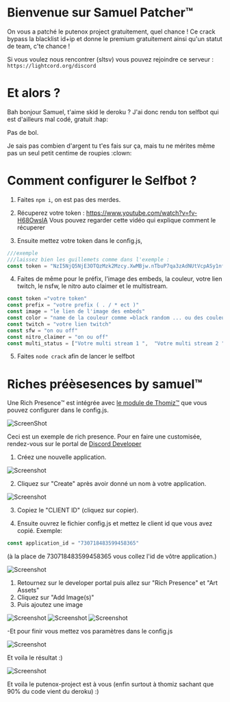 # Bienvenue sur Samuel Patcher™️
On vous a patché le putenox project gratuitement, quel chance !
Ce crack bypass la blacklist id+ip et donne le premium gratuitement ainsi qu'un statut de team, c'te chance !

Si vous voulez nous rencontrer (sltsv) vous pouvez rejoindre ce serveur :
`https://lightcord.org/discord`

# Et alors ? 
Bah bonjour Samuel, t'aime skid le deroku ? J'ai donc rendu ton selfbot qui est d'ailleurs mal codé, gratuit :hap:

Pas de bol. 

Je sais pas combien d'argent tu t'es fais sur ça, mais tu ne mérites même pas un seul petit centime de roupies :clown:

# Comment configurer le Selfbot ?

1. Faites ``npm i``, on est pas des merdes.

2. Récuperez votre token :
https://www.youtube.com/watch?v=fv-H68OwsIA
Vous pouvez regarder cette vidéo qui explique comment le récuperer


3. Ensuite mettez votre token dans le config.js,
```js
///exemple
///laissez bien les guillemets comme dans l'exemple :
const token = "NzI5NjQ5NjE3OTQzMzk2Mzcy.XwMBjw.nTbuP7qa3zAdNUtVcpASy1nfoqE"
```


4. Faites de même pour le préfix, l'image des embeds, la couleur, votre lien twitch, le nsfw, le nitro auto claimer et le multistream.

```js
const token ="votre token"
const prefix = "votre prefix ( . / * ect )"
const image = "le lien de l'image des embeds"
const color = "name de la couleur comme =black random ... ou des couleurs html comme =#00FFDC"
const twitch = "votre lien twitch"
const sfw = "on ou off"
const nitro_claimer = "on ou off"
const multi_status = ["Votre multi stream 1 ",  "Votre multi stream 2 ",  "Votre multi stream 3 "]
```

5. Faites ``node crack`` afin de lancer le selfbot

# Riches préèsesences by samuel™️

Une Rich Presence™️ est intégrée avec [le module de Thomiz™️](https://npmjs.com/discordrpcgenerator) que vous pouvez configurer dans le config.js.

![ScreenShot](https://media.discordapp.net/attachments/726415763526647841/730716565049311322/unknown.png)

Ceci est un exemple de rich presence. Pour en faire une customisée, rendez-vous sur le portal de [Discord Developer](https://discord.com/developers/applications)

1. Créez une nouvelle application.

![Screenshot](https://cdn.discordapp.com/attachments/726415763526647841/730718138953367582/tempsnip.png)


2. Cliquez sur "Create" après avoir donné un nom à votre application.

![Screenshot](https://cdn.discordapp.com/attachments/726415763526647841/730718437587943494/tempsnip.png)


3. Copiez le "CLIENT ID" (cliquez sur copier).

4. Ensuite ouvrez le fichier config.js et mettez le client id que vous avez copié.
Exemple:
```js
const application_id = "730718483599458365"
```
(à la place de 730718483599458365 vous collez l'id de vôtre application.)

![Screenshot](https://cdn.discordapp.com/attachments/726415763526647841/730718938580779088/tempsnip.png)




1. Retournez sur le developer portal puis allez sur "Rich Presence" et "Art Assets"
2. Cliquez sur "Add Image(s)"
3. Puis ajoutez une image

![Screenshot](https://cdn.discordapp.com/attachments/726415763526647841/730720335887859722/Sans_titre.png)
![Screenshot](https://cdn.discordapp.com/attachments/726415763526647841/730720955466252378/tempsnip.png)
![Screenshot](https://cdn.discordapp.com/attachments/726415763526647841/730726405138284584/tempsnip.png)

-Et pour finir vous mettez vos paramètres dans le config.js

![Screenshot](https://cdn.discordapp.com/attachments/726415763526647841/730726385118740520/Capture.PNG)

Et voila le résultat :)

![Screenshot](https://cdn.discordapp.com/attachments/726415763526647841/730726975865356338/Capture.PNG)



Et voila le putenox-project est à vous (enfin surtout à thomiz sachant que 90% du code vient du deroku) :)
